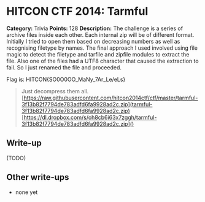 # HITCON CTF 2014: Tarmful

**Category:** Trivia
**Points:** 128
**Description:**
The challenge is a series of archive files inside each other. Each internal zip will be of different format. Initially I tried to open them based on decreasing numbers as well as recognising filetype by names. The final approach I used involved using file magic to detect the filetype and tarfile and zipfile modules to extract the file. Also one of the files had a UTF8 character that caused the extraction to fail. So I just renamed the file and proceeded.

Flag is: HITCON{SO0O0OO_MaNy_7Ar_Le\/eLs}
> Just decompress them all.
> [https://raw.githubusercontent.com/hitcon2014ctf/ctf/master/tarmful-3f13b82f7794de783adfd6fa9928ad2c.zip](tarmful-3f13b82f7794de783adfd6fa9928ad2c.zip)
> [https://dl.dropbox.com/s/oh8cb6i63x7zggh/tarmful-3f13b82f7794de783adfd6fa9928ad2c.zip]()

## Write-up

(TODO)

## Other write-ups

* none yet
